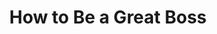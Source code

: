 ---
title: "How to Be a Great Boss"
description: "Buku ini sangat membantu saya ketika saya harus mulai ada di posisi leader. It's contain everything that you need to know about leading. Dan tidak seperti buku lain di genre ini, kamu bisa mengimplementasikan apa yang ada di sini , tanpa harus ikut ke dalam pelatihan atau kursus khusus."
cover: "images/reading/how-to-great-boss.jpeg"
publishDate: 2016-06-11
authors: "Gino Wickman, René Boer"
---